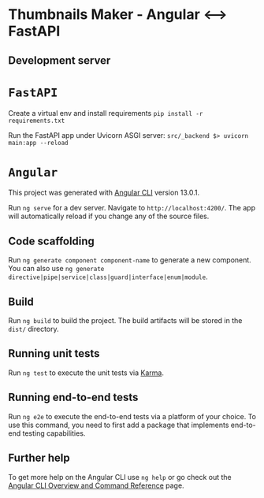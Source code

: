 # Thumbnails Maker - Angular <--> FastAPI

## Development server

# `FastAPI`
Create a virtual env and install requirements `pip install -r requirements.txt`

Run the FastAPI app under Uvicorn ASGI server: `src/_backend $> uvicorn main:app --reload`

# `Angular`

This project was generated with [Angular CLI](https://github.com/angular/angular-cli) version 13.0.1.

Run `ng serve` for a dev server. Navigate to `http://localhost:4200/`. The app will automatically reload if you change any of the source files.

## Code scaffolding

Run `ng generate component component-name` to generate a new component. You can also use `ng generate directive|pipe|service|class|guard|interface|enum|module`.

## Build

Run `ng build` to build the project. The build artifacts will be stored in the `dist/` directory.

## Running unit tests

Run `ng test` to execute the unit tests via [Karma](https://karma-runner.github.io).

## Running end-to-end tests

Run `ng e2e` to execute the end-to-end tests via a platform of your choice. To use this command, you need to first add a package that implements end-to-end testing capabilities.

## Further help

To get more help on the Angular CLI use `ng help` or go check out the [Angular CLI Overview and Command Reference](https://angular.io/cli) page.
